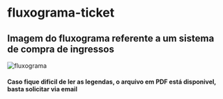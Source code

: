 # fluxograma-ticket
<h2>Imagem do fluxograma referente a um sistema de compra de ingressos</h2>
<img src="https://iili.io/J8GGlh7.png" alt="fluxograma">

<h4>Caso fique dificil de ler as legendas, o arquivo em PDF está disponivel, basta solicitar via email</h4>
